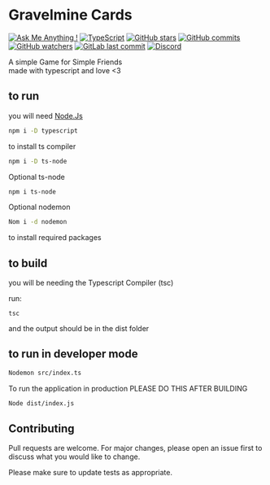 # Gravelmine Cards

[![Ask Me Anything !](https://img.shields.io/badge/Ask%20me-anything-1abc9c.svg)](https://GitHub.com/aspectxlol)
[![TypeScript](https://badgen.net/badge/icon/typescript?icon=typescript&label)](https://typescriptlang.org)
[![GitHub stars](https://badgen.net/github/stars/aspectxlol/Gravelmine-cards)](https://GitHub.com/aspectxlol/Gravelmine-cards/)
[![GitHub commits](https://badgen.net/github/commits/aspectxlol/Gravelmine-cards)](https://GitHub.com/aspectxlol/Gravelmine-cards/commit/)
[![GitHub watchers](https://badgen.net/github/watchers/aspectxlol/Gravelmine-cards)](https://GitHub.com/aspectxlol/Gravelmine-cards/watchers/)
[![GitLab last commit](https://badgen.net/github/last-commit/aspectxlol/gravelmine-cards)](https://github.com/aspectxlol/Gravelmine-cards/commits)
[![Discord](https://badgen.net/badge/icon/discord?icon=discord&label)](https://discord.gg/8XQbUF5twR)

A simple Game for Simple Friends\
made with typescript and love <3

## to run

you will need [Node.Js](https://nodejs.org/en/)

```bash
npm i -D typescript
```

to install ts compiler

```bash
npm i -D ts-node
```

Optional ts-node

```bash
npm i ts-node
```

Optional nodemon
```bash
Nom i -d nodemon
```

to install required packages

## to build

you will be needing the Typescript Compiler (tsc)

run:

```
tsc
```

and the output should be in the dist folder

## to run in developer mode
```bash
Nodemon src/index.ts
```

To run the application in production
PLEASE DO THIS AFTER BUILDING 
```bash
Node dist/index.js
```

## Contributing

Pull requests are welcome. For major changes, please open an issue first to discuss what you would like to change.

Please make sure to update tests as appropriate.
